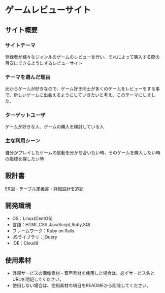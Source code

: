 # ゲームレビューサイト

## サイト概要
### サイトテーマ
登録者が様々なジャンルのゲームのレビューを行い、それによって購入する際の目安にできるようにするレビューサイト

### テーマを選んだ理由
元からゲームが好きなので、ゲーム好き同士が多くのゲームをレビューをする事で、新しいゲームに出会えるようにしていきたいと考え、このテーマにしました。

### ターゲットユーザ
ゲームが好きな人、ゲームの購入を検討している人

### 主な利用シーン
自分がプレイしたゲームの感動を分かち合いたい時、そのゲームを購入したい時の指標を探したい時

## 設計書
ER図・テーブル定義書・詳細設計を追記

## 開発環境
- OS：Linux(CentOS)
- 言語：HTML,CSS,JavaScript,Ruby,SQL
- フレームワーク：Ruby on Rails
- JSライブラリ：jQuery
- IDE：Cloud9

## 使用素材
- 外部サービスの画像素材・音声素材を使用した場合は、必ずサービス名とURLを明記してください。
- 使用しない場合は、使用素材の項目をREADMEから削除してください。
